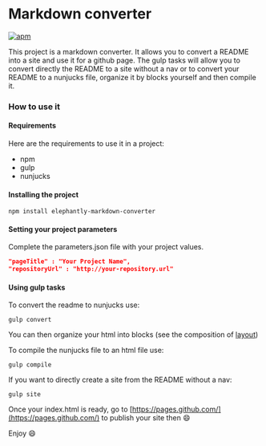 # Markdown converter
[![apm](https://img.shields.io/apm/l/atom-kahlan.svg?style=flat-square)](https://opensource.org/licenses/MIT)

This project is a markdown converter. It allows you to convert a README into a site and use it for a github page.
The gulp tasks will allow you to convert directly the README to a site without a nav or to convert your README to a nunjucks file, organize it by blocks yourself and then compile it.

### How to use it

#### Requirements

Here are the requirements to use it in a project:
* npm
* gulp
* nunjucks

#### Installing the project

```shell
npm install elephantly-markdown-converter
```

#### Setting your project parameters

Complete the parameters.json file with your project values.
```json
"pageTitle" : "Your Project Name",
"repositoryUrl" : "http://your-repository.url"
```

#### Using gulp tasks

To convert the readme to nunjucks use:
```shell
gulp convert
```
You can then organize your html into blocks (see the composition of [layout](layout.njk))

To compile the nunjucks file to an html file use:
```shell
gulp compile
```

If you want to directly create a site from the README without a nav:
```shell
gulp site
```


Once your index.html is ready, go to [https://pages.github.com/](https://pages.github.com/) to publish your site then :smile:

Enjoy :smile:
